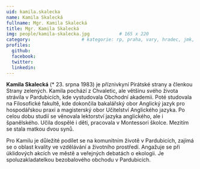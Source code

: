 ```yaml
---
uid: kamila.skalecka
name: Kamila Skalecká
fullname: Mgr. Kamila Skalecká
title: Mgr. Kamila Skalecká
img: people/kamila-skalecka.jpg           # 165 x 220
category:             		# kategorie: rp, praha, vary, hradec, jmk, senat
profiles:
  github:
  facebook:
  twitter:
  linkedin:
---
```


**Kamila Skalecká** (* 23. srpna 1983) je příznivkyní Pirátské strany a členkou
Strany zelených. Kamila pochází z Chvaletic, ale většinu svého života strávila v
Pardubicích, kde vystudovala Obchodní akademii. Poté studovala na Filosofické
fakultě, kde dokončila bakalářský obor Anglický jazyk pro hospodářskou praxi a
magisterský obor Učitelství Anglického jazyka. Po celou dobu studií se věnovala
lektorství jazyka anglického, ale i španělského. Učila dospělé i děti, pracovala
v Montessori školce. Mezitím se stala matkou dvou synů.


Pro Kamilu je důležité podílet se na komunitním životě v Pardubicích, zajímá se
o oblast kvality ve vzdělávání a životního prostředí. Angažuje se při úklidových
akcích ve městě a veřejných debatách o ekologii. Je spoluzakladatelkou
bezobalového obchodu v Pardubicích.
